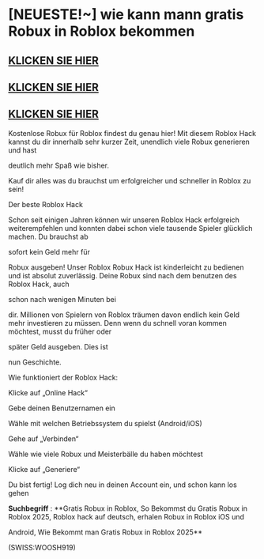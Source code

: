 # [NEUESTE!~] wie kann mann gratis Robux in Roblox bekommen

## [KLICKEN SIE HIER](https://lookerstudio.google.com/reporting/c32aafa8-6bcc-4749-94b7-4a2876cddaa0)
## [KLICKEN SIE HIER](https://lookerstudio.google.com/reporting/c32aafa8-6bcc-4749-94b7-4a2876cddaa0)
## [KLICKEN SIE HIER](https://lookerstudio.google.com/reporting/c32aafa8-6bcc-4749-94b7-4a2876cddaa0)

Kostenlose Robux für Roblox findest du genau hier! Mit diesem Roblox Hack kannst du dir innerhalb sehr kurzer Zeit, unendlich viele Robux generieren und hast 

deutlich mehr Spaß wie bisher. 

Kauf dir alles was du brauchst um erfolgreicher und schneller in Roblox zu sein!

Der beste Roblox Hack

Schon seit einigen Jahren können wir unseren Roblox Hack erfolgreich weiterempfehlen und konnten dabei schon viele tausende Spieler glücklich machen. Du brauchst ab 

sofort kein Geld mehr für 

Robux ausgeben! Unser Roblox Robux Hack ist kinderleicht zu bedienen und ist absolut zuverlässig. Deine Robux sind nach dem benutzen des Roblox Hack, auch 

schon nach wenigen Minuten bei 

dir. Millionen von Spielern von Roblox träumen davon endlich kein Geld mehr investieren zu müssen. Denn wenn du schnell voran kommen möchtest, musst du früher oder 

später Geld ausgeben. Dies ist 

nun Geschichte.

Wie funktioniert der Roblox Hack:

Klicke auf „Online Hack“

Gebe deinen Benutzernamen ein

Wähle mit welchen Betriebssystem du spielst (Android/iOS)

Gehe auf „Verbinden“

Wähle wie viele Robux und Meisterbälle du haben möchtest

Klicke auf „Generiere“

Du bist fertig! Log dich neu in deinen Account ein, und schon kann los gehen


**Suchbegriff** : **Gratis Robux in Roblox, So Bekommst du Gratis Robux in Roblox 2025, Roblox hack auf deutsch, erhalen Robux in Roblox iOS und 

Android, Wie Bekommt man Gratis Robux in Roblox 2025**

(SWISS:WOOSH919)